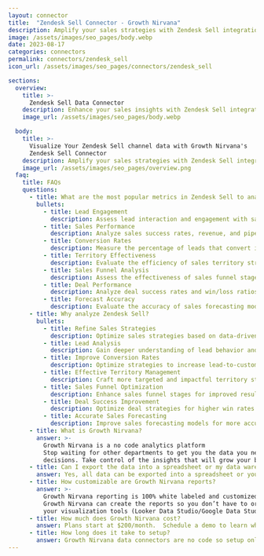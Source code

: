 ```yaml
---
layout: connector
title:  "Zendesk Sell Connector - Growth Nirvana"
description: Amplify your sales strategies with Zendesk Sell integration, gaining actionable insights from sales data analysis.
image: /assets/images/seo_pages/body.webp
date: 2023-08-17
categories: connectors
permalink: connectors/zendesk_sell
icon_url: /assets/images/seo_pages/connectors/zendesk_sell

sections:
  overview:
    title: >-
      Zendesk Sell Data Connector
    description: Enhance your sales insights with Zendesk Sell integration. Seamlessly merge sales data, unlocking insights that shape sales strategies, lead analysis, and operational excellence.
    image_url: /assets/images/seo_pages/body.webp

  body:
    title: >-
      Visualize Your Zendesk Sell channel data with Growth Nirvana's
      Zendesk Sell Connector
    description: Amplify your sales strategies with Zendesk Sell integration, gaining actionable insights from sales data analysis.
    image_url: /assets/images/seo_pages/overview.png
  faq:
    title: FAQs
    questions:
      - title: What are the most popular metrics in Zendesk Sell to analyze?
        bullets:
          - title: Lead Engagement
            description: Assess lead interaction and engagement with sales materials.
          - title: Sales Performance
            description: Analyze sales success rates, revenue, and pipeline velocity.
          - title: Conversion Rates
            description: Measure the percentage of leads that convert into customers.
          - title: Territory Effectiveness
            description: Evaluate the efficiency of sales territory strategies.
          - title: Sales Funnel Analysis
            description: Assess the effectiveness of sales funnel stages.
          - title: Deal Performance
            description: Analyze deal success rates and win/loss ratios.
          - title: Forecast Accuracy
            description: Evaluate the accuracy of sales forecasting models.
      - title: Why analyze Zendesk Sell?
        bullets:
          - title: Refine Sales Strategies
            description: Optimize sales strategies based on data-driven insights.
          - title: Lead Analysis
            description: Gain deeper understanding of lead behavior and preferences.
          - title: Improve Conversion Rates
            description: Optimize strategies to increase lead-to-customer conversion rates.
          - title: Effective Territory Management
            description: Craft more targeted and impactful territory strategies.
          - title: Sales Funnel Optimization
            description: Enhance sales funnel stages for improved results.
          - title: Deal Success Improvement
            description: Optimize deal strategies for higher win rates.
          - title: Accurate Sales Forecasting
            description: Improve sales forecasting models for more accurate predictions.
      - title: What is Growth Nirvana?
        answer: >-
          Growth Nirvana is a no code analytics platform 
          Stop waiting for other departments to get you the data you need to make critical business 
          decisions. Take control of the insights that will grow your business.
      - title: Can I export the data into a spreadsheet or my data warehouse?
        answer: Yes, all data can be exported into a spreadsheet or your data warehouse (Google BigQuery, AWS, Snowflake, Azure, etc)
      - title: How customizable are Growth Nirvana reports?
        answer: >-
          Growth Nirvana reporting is 100% white labeled and customized to your specifications.
          Growth Nirvana can create the reports so you don’t have to or you can connect
          your visualization tools (Looker Data Studio/Google Data Studio, Tableau, PowerBI, etc) to Growth Nirvana.
      - title: How much does Growth Nirvana cost?
        answer: Plans start at $200/month.  Schedule a demo to learn what plan is best for you.
      - title: How long does it take to setup?
        answer: Growth Nirvana data connectors are no code so setup only requires a few clicks.
---
```

